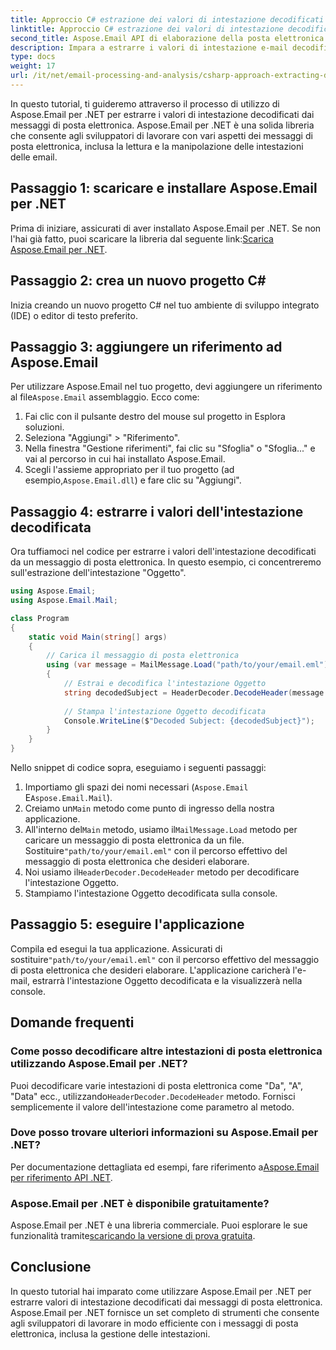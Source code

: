 ```yaml
---
title: Approccio C# estrazione dei valori di intestazione decodificati
linktitle: Approccio C# estrazione dei valori di intestazione decodificati
second_title: Aspose.Email API di elaborazione della posta elettronica .NET
description: Impara a estrarre i valori di intestazione e-mail decodificati in C# utilizzando Aspose.Email per .NET. Guida completa con esempi di codice.
type: docs
weight: 17
url: /it/net/email-processing-and-analysis/csharp-approach-extracting-decoded-header-values/
---
```


In questo tutorial, ti guideremo attraverso il processo di utilizzo di Aspose.Email per .NET per estrarre i valori di intestazione decodificati dai messaggi di posta elettronica. Aspose.Email per .NET è una solida libreria che consente agli sviluppatori di lavorare con vari aspetti dei messaggi di posta elettronica, inclusa la lettura e la manipolazione delle intestazioni delle email.

## Passaggio 1: scaricare e installare Aspose.Email per .NET

 Prima di iniziare, assicurati di aver installato Aspose.Email per .NET. Se non l'hai già fatto, puoi scaricare la libreria dal seguente link:[Scarica Aspose.Email per .NET](https://releases.aspose.com/email/net).

## Passaggio 2: crea un nuovo progetto C#

Inizia creando un nuovo progetto C# nel tuo ambiente di sviluppo integrato (IDE) o editor di testo preferito.

## Passaggio 3: aggiungere un riferimento ad Aspose.Email

 Per utilizzare Aspose.Email nel tuo progetto, devi aggiungere un riferimento al file`Aspose.Email` assemblaggio. Ecco come:

1. Fai clic con il pulsante destro del mouse sul progetto in Esplora soluzioni.
2. Seleziona "Aggiungi" > "Riferimento".
3. Nella finestra "Gestione riferimenti", fai clic su "Sfoglia" o "Sfoglia..." e vai al percorso in cui hai installato Aspose.Email.
4.  Scegli l'assieme appropriato per il tuo progetto (ad esempio,`Aspose.Email.dll`) e fare clic su "Aggiungi".

## Passaggio 4: estrarre i valori dell'intestazione decodificata

Ora tuffiamoci nel codice per estrarre i valori dell'intestazione decodificati da un messaggio di posta elettronica. In questo esempio, ci concentreremo sull'estrazione dell'intestazione "Oggetto".

```csharp
using Aspose.Email;
using Aspose.Email.Mail;

class Program
{
    static void Main(string[] args)
    {
        // Carica il messaggio di posta elettronica
        using (var message = MailMessage.Load("path/to/your/email.eml"))
        {
            // Estrai e decodifica l'intestazione Oggetto
            string decodedSubject = HeaderDecoder.DecodeHeader(message.Subject);
            
            // Stampa l'intestazione Oggetto decodificata
            Console.WriteLine($"Decoded Subject: {decodedSubject}");
        }
    }
}
```

Nello snippet di codice sopra, eseguiamo i seguenti passaggi:

1. Importiamo gli spazi dei nomi necessari (`Aspose.Email` E`Aspose.Email.Mail`).
2.  Creiamo un`Main` metodo come punto di ingresso della nostra applicazione.
3.  All'interno del`Main` metodo, usiamo il`MailMessage.Load` metodo per caricare un messaggio di posta elettronica da un file. Sostituire`"path/to/your/email.eml"` con il percorso effettivo del messaggio di posta elettronica che desideri elaborare.
4.  Noi usiamo il`HeaderDecoder.DecodeHeader` metodo per decodificare l'intestazione Oggetto.
5. Stampiamo l'intestazione Oggetto decodificata sulla console.

## Passaggio 5: eseguire l'applicazione

 Compila ed esegui la tua applicazione. Assicurati di sostituire`"path/to/your/email.eml"` con il percorso effettivo del messaggio di posta elettronica che desideri elaborare. L'applicazione caricherà l'e-mail, estrarrà l'intestazione Oggetto decodificata e la visualizzerà nella console.

## Domande frequenti

### Come posso decodificare altre intestazioni di posta elettronica utilizzando Aspose.Email per .NET?

 Puoi decodificare varie intestazioni di posta elettronica come "Da", "A", "Data" ecc., utilizzando`HeaderDecoder.DecodeHeader` metodo. Fornisci semplicemente il valore dell'intestazione come parametro al metodo.

### Dove posso trovare ulteriori informazioni su Aspose.Email per .NET?

 Per documentazione dettagliata ed esempi, fare riferimento a[Aspose.Email per riferimento API .NET](https://reference.aspose.com/email/net).

### Aspose.Email per .NET è disponibile gratuitamente?

 Aspose.Email per .NET è una libreria commerciale. Puoi esplorare le sue funzionalità tramite[scaricando la versione di prova gratuita](https://releases.aspose.com/email/net).

## Conclusione

In questo tutorial hai imparato come utilizzare Aspose.Email per .NET per estrarre valori di intestazione decodificati dai messaggi di posta elettronica. Aspose.Email per .NET fornisce un set completo di strumenti che consente agli sviluppatori di lavorare in modo efficiente con i messaggi di posta elettronica, inclusa la gestione delle intestazioni.